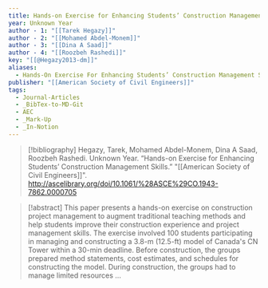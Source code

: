 ```yaml
---
title: Hands-on Exercise for Enhancing Students’ Construction Management Skills
year: Unknown Year
author - 1: "[[Tarek Hegazy]]"
author - 2: "[[Mohamed Abdel-Monem]]"
author - 3: "[[Dina A Saad]]"
author - 4: "[[Roozbeh Rashedi]]"
key: "[[@Hegazy2013-dm]]"
aliases:
  - Hands-On Exercise For Enhancing Students’ Construction Management Skills
publisher: "[[American Society of Civil Engineers]]"
tags:
  - Journal-Articles
  - _BibTex-to-MD-Git
  - AEC
  - _Mark-Up
  - _In-Notion
---
```


> [!bibliography]
> Hegazy, Tarek, Mohamed Abdel-Monem, Dina A Saad, Roozbeh Rashedi. Unknown Year. “Hands-on Exercise for Enhancing Students’ Construction Management Skills.” "[[American Society of Civil Engineers]]". http://ascelibrary.org/doi/10.1061/%28ASCE%29CO.1943-7862.0000705

> [!abstract]
> This paper presents a hands-on exercise on construction project management to augment traditional teaching methods and help students improve their construction experience and project management skills. The exercise involved 100 students participating in managing and constructing a 3.8-m (12.5-ft) model of Canada's CN Tower within a 30-min deadline. Before construction, the groups prepared method statements, cost estimates, and schedules for constructing the model. During construction, the groups had to manage limited resources …